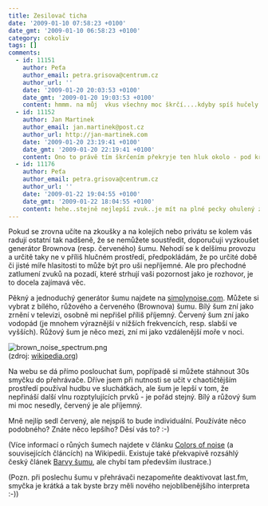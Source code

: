 ```yaml
---
title: Zesilovač ticha
date: '2009-01-10 07:58:23 +0100'
date_gmt: '2009-01-10 06:58:23 +0100'
category: cokoliv
tags: []
comments:
  - id: 11151
    author: Peťa
    author_email: petra.grisova@centrum.cz
    author_url: ''
    date: '2009-01-20 20:03:53 +0100'
    date_gmt: '2009-01-20 19:03:53 +0100'
    content: hmmm. na můj  vkus všechny moc škrčí....kdyby spíš hučely...tomu je nejpodobnější ten červený...ale i ten je dost šílený....:))
  - id: 11152
    author: Jan Martinek
    author_email: jan.martinek@post.cz
    author_url: http://jan-martinek.com
    date: '2009-01-20 23:19:41 +0100'
    date_gmt: '2009-01-20 22:19:41 +0100'
    content: Ono to právě tím škrčením překryje ten hluk okolo - pod křišťálově čistým hučením je slyšet spadnout špendlík ;-)
  - id: 11176
    author: Peťa
    author_email: petra.grisova@centrum.cz
    author_url: ''
    date: '2009-01-22 19:04:55 +0100'
    date_gmt: '2009-01-22 18:04:55 +0100'
    content: hehe..stejně nejlepší zvuk..je mít na plné pecky ohulený zvuk a nic nepouštět..to pak vydává takové počítačové pípání...asi jak tam jezdí ty jedničky  anuly:)))
---
```

<p>Pokud se zrovna učíte na zkoušky a na kolejích nebo privátu se kolem vás radují ostatní tak nadšeně, že se nemůžete soustředit, doporučuji vyzkoušet generátor Brownova (resp. červeného) šumu. Nehodí se k delšímu provozu a určitě taky ne v příliš hlučném prostředí, předpokládám, že po určité době či jisté míře hlasitosti to může být pro uši nepříjemné. Ale pro přechodné zatlumení zvuků na pozadí, které strhují vaši pozornost jako je rozhovor, je to docela zajímavá věc.</p>
<p>Pěkný a jednoduchý generátor šumu najdete na <a href="http://simplynoise.com">simplynoise.com</a>. Můžete si vybrat z bílého, růžového a červeného (Brownova) šumu. Bílý šum zní jako zrnění v televizi, osobně mi nepřišel příliš příjemný. Červený šum zní jako vodopád (je mnohem výraznější v nižších frekvencích, resp. slabší ve vyšších). Růžový šum je něco mezi, zní mi jako vzdálenější moře v noci.</p>
<p><img src='/assets/migrated/wp-uploads/2009/01/brown_noise_spectrum.png' alt='brown_noise_spectrum.png' /><br />
(zdroj: <a href="http://en.wikipedia.org/wiki/File:Brown_noise_spectrum.png">wikipedia.org</a>)</p>
<p>Na webu se dá přímo poslouchat šum, popřípadě si můžete stáhnout 30s smyčku do přehrávače. Dříve jsem při nutnosti se učit v chaotičtějším prostředí používal hudbu ve sluchátkách, ale šum je lepší v tom, že nepřináší další vlnu rozptylujících prvků - je pořád stejný. Bílý a růžový šum mi moc nesedly, červený je ale příjemný.</p>
<p>Mně nejlíp sedl červený, ale nejspíš to bude individuální. Používáte něco podobného? Znáte něco lepšího? Děsí vás to? :-)</p>
<p>(Více informací o růných šumech najdete v článku <a href="http://en.wikipedia.org/wiki/Colors_of_noise">Colors of noise</a> (a souvisejících článcích) na Wikipedii. Existuje také překvapivě rozsáhlý český článek <a href="http://cs.wikipedia.org/wiki/Barvy_šumu">Barvy šumu</a>, ale chybí tam především ilustrace.)</p>
<p>(Pozn. při poslechu šumu v přehrávači nezapomeňte deaktivovat last.fm, smyčka je krátká a tak byste brzy měli nového nejoblíbenějšího interpreta :-))</p>
